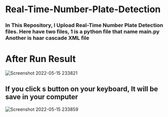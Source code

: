 # Real-Time-Number-Plate-Detection

### In This Repository, I Upload Real-Time Number Plate Detection files. Here have two files, 1 is a python file that name main.py Another is haar cascade XML file 
# After Run Result
![Screenshot 2022-05-15 233821](https://user-images.githubusercontent.com/74883556/168481354-97c095ce-6fac-4544-925a-23244c304ff3.png)

## If you click s button on your keyboard, It will be save in your computer
![Screenshot 2022-05-15 233859](https://user-images.githubusercontent.com/74883556/168481415-7adddca4-cb03-40e4-ae5a-02cff2e445b5.png)

